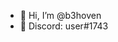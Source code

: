 - 👋 Hi, I’m @b3hoven
- 👀 Discord: usеr#1743

<!---
b3hoven/b3hoven is a ✨ special ✨ repository because its `README.md` (this file) appears on your GitHub profile.
You can click the Preview link to take a look at your changes.
--->

